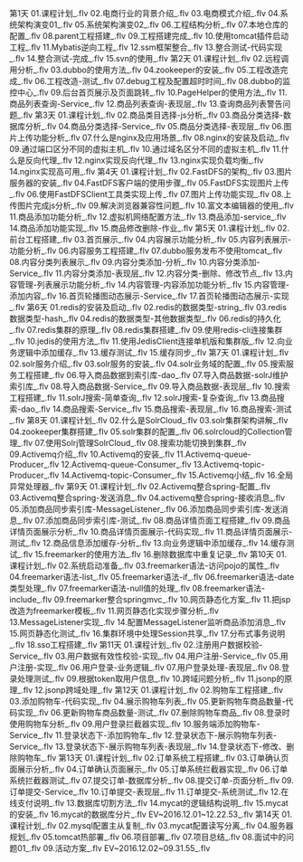 
第1天
01.课程计划_.flv
02.电商行业的背景介绍_.flv
03.电商模式介绍_.flv
04.系统架构演变01_.flv
05.系统架构演变02_.flv
06.工程结构分析_.flv
07.本地仓库的配置_.flv
08.parent工程搭建_.flv
09.工程搭建完成_.flv
10.使用tomcat插件启动工程_.flv
11.Mybatis逆向工程_.flv
12.ssm框架整合_.flv
13.整合测试-代码实现_.flv
14.整合测试-完成_.flv
15.svn的使用_.flv
第2天
01.课程计划_.flv
02.远程调用分析_.flv
03.dubbo的使用方法_.flv
04.zookeeper的安装_.flv
05.工程改造完成_.flv
06.工程改造-测试_.flv
07.debug工程及配置超时时间_.flv
08.dubbo的监控中心_.flv
09.后台首页展示及页面跳转_.flv
10.PageHelper的使用方法_.flv
11.商品列表查询-Service_.flv
12.商品列表查询-表现层_.flv
13.查询商品列表警告问题_.flv
第3天
01.课程计划_.flv
02.商品类目选择-js分析_.flv
03.商品分类选择-数据库分析_.flv
04.商品分类选择-Service_.flv
05.商品分类选择-表现层_.flv
06.图片上传功能分析_.flv
07.什么是nginx及应用场景_.flv
08.nginx的安装及启动_.flv
09.通过端口区分不同的虚拟主机_.flv
10.通过域名区分不同的虚拟主机_.flv
11.什么是反向代理_.flv
12.nginx实现反向代理_.flv
13.nginx实现负载均衡_.flv
14.nginx实现高可用_.flv
第4天
01.课程计划_.flv
02.FastDFS的架构_.flv
03.图片服务器的安装_.flv
04.FastDFS客户端的使用步骤_.flv
05.FastDFS实现图片上传_.flv
06.使用FastDFSClient工具类实现上传_.flv
07.图片上传功能实现_.flv
08.上传图片完成js分析_.flv
09.解决浏览器兼容性问题_.flv
10.富文本编辑器的使用_.flv
11.商品添加功能分析_.flv
12.虚拟机网络配置方法_.flv
13.商品添加-service_.flv
14.商品添加功能实现_.flv
15.商品修改删除-作业_.flv
第5天
01.课程计划_.flv
02.前台工程搭建_.flv
03.首页展示_.flv
04.内容展示功能分析_.flv
05.内容列表展示-功能分析_.flv
06.内容服务工程搭建_.flv
07.dubbo服务发布不使用tomcat_.flv
08.内容分类列表展示_.flv
09.内容分类添加-分析_.flv
10.内容分类添加-Service_.flv
11.内容分类添加-表现层_.flv
12.内容分类-删除、修改节点_.flv
13.内容管理-列表展示功能分析_.flv
14.内容管理-内容添加功能分析_.flv
15.内容管理-添加内容_.flv
16.首页轮播图动态展示-Service_.flv
17.首页轮播图动态展示-实现_.flv
第6天
01.redis的安装及启动_.flv
02.redis的数据类型-string_.flv
03.redis数据类型-hash_.flv
04.redis的数据类型-其他数据类型_.flv
06.redis的持久化_.flv
07.redis集群的原理_.flv
08.redis集群搭建_.flv
09.使用redis-cli连接集群_.flv
10.jedis的使用方法_.flv
11.使用JedisClient连接单机版和集群版_.flv
12.向业务逻辑中添加缓存_.flv
13.缓存测试_.flv
15.缓存同步_.flv
第7天
01.课程计划_.flv
02.solr服务介绍_.flv
03.solr服务的安装_.flv
04.solr业务域的配置_.flv
05.搜索服务工程搭建_.flv
06.导入商品数据到索引库-dao_.flv
07.导入商品数据-solrJ维护索引库_.flv
08.导入商品数据-Service_.flv
09.导入商品数据-表现层_.flv
10.搜索工程搭建_.flv
11.solrJ搜索-简单查询_.flv
12.solrJ搜索-复杂查询_.flv
13.商品搜索-dao_.flv
14.商品搜索-Service_.flv
15.商品搜索-表现层_.flv
16.商品搜索-测试_.flv
第8天
01.课程计划_.flv
02.什么是SolrCloud_.flv
03.solr集群架构讲解_.flv
04.zookeeper集群搭建_.flv
05.solr集群的配置_.flv
06.solrcloud的Collection管理_.flv
07.使用Solrj管理SolrCloud_.flv
08.搜索功能切换到集群_.flv
09.Activemq介绍_.flv
10.Activemq的安装_.flv
11.Activemq-queue-Producer_.flv
12.Activemq-queue-Consumer_.flv
13.Activemq-topic-Producer_.flv
14.Activemq-topic-Consumer_.flv
15.Activemq小结_.flv
16.全局异常处理器_.flv
第9天
01.课程计划_.flv
02.Activemq整合spring-配置_.flv
03.Activemq整合spring-发送消息_.flv
04.activemq整合spring-接收消息_.flv
05.添加商品同步索引库-MessageListener_.flv
06.添加商品同步索引库-发送消息_.flv
07.添加商品同步索引库-测试_.flv
08.商品详情页面工程搭建_.flv
09.商品详情页面展示分析_.flv
10.商品详情页面展示-代码实现_.flv
11.商品详情页面展示-测试_.flv
12.商品信息添加缓存-分析_.flv
13.向业务逻辑中添加缓存_.flv
14.缓存测试_.flv
15.freemarker的使用方法_.flv
16.删除数据库中重复记录_.flv
第10天
01.课程计划_.flv
02.系统启动准备_.flv
03.freemarker语法-访问pojo的属性_.flv
04.freemarker语法-list_.flv
05.freemarker语法-if_.flv
06.freemarker语法-date类型处理_.flv
07.freemarker语法-null值的处理_.flv
08.freemarker语法-include_.flv
09.freemarker整合springmvc_.flv
10.网页静态化方案_.flv
11.把jsp改造为freemarker模板_.flv
11.网页静态化实现步骤分析_.flv
13.MessageListener实现_.flv
14.配置MessageListener监听商品添加消息_.flv
15.网页静态化测试_.flv
16.集群环境中处理Session共享_.flv
17.分布式事务说明_.flv
18.sso工程搭建_.flv
第11天
01.课程计划_.flv
02.注册用户数据校验-Service_.flv
03.用户数据有效性校验-实现_.flv
04.用户注册-Service_.flv
05.用户注册-实现_.flv
06.用户登录-业务逻辑_.flv
07.用户登录处理-表现层_.flv
08.登录处理测试_.flv
09.根据token取用户信息_.flv
10.跨域问题分析_.flv
11.jsonp的原理_.flv
12.jsonp跨域处理_.flv
第12天
01.课程计划_.flv
02.购物车工程搭建_.flv
03.添加购物车-代码实现_.flv
04.展示购物车列表_.flv
05.更新购物车商品数量-代码实现_.flv
06.更新购物车商品数量-测试_.flv
07.删除购物车商品_.flv
08.登录时使用购物车分析_.flv
09.用户登录拦截器实现_.flv
10.服务端添加购物车-Service_.flv
11.登录状态下-添加购物车_.flv
12.登录状态下-展示购物车列表-Service_.flv
13.登录状态下-展示购物车列表-表现层_.flv
14.登录状态下-修改、删除购物车_.flv
第13天
01.课程计划_.flv
02.订单系统工程搭建_.flv
03.订单确认页面展示分析_.flv
04.订单确认页面展示_.flv
05.订单系统拦截器实现_.flv
06.订单系统拦截器测试_.flv
07.提交订单-数据库分析_.flv
08.提交订单-页面分析_.flv
09.订单提交-Service_.flv
10.订单提交-表现层_.flv
11.订单提交-系统测试_.flv
12.在线支付说明_.flv
13.数据库切割方法_.flv
14.mycat的逻辑结构说明_.flv
15.mycat的安装_.flv
16.mycat的数据库分片_.flv
EV~2016.12.01~12.22.53_.flv
第14天
01.课程计划_.flv
02.mysql配置主从复制_.flv
03.mycat配置读写分离_.flv
04.服务器规划_.flv
05.tomcat热部署_.flv
06.项目部署_.flv
07.项目总结_.flv
08.面试中的问题01_.flv
09.活动方案_.flv
EV~2016.12.02~09.31.55_.flv
